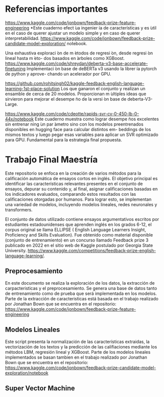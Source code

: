 
# Referencias importantes

https://www.kaggle.com/code/jonbown/feedback-prize-feature-engineering
*Este cuaderno efect ́ua ingenier ́ıa de características y es  ́util en el caso de querer ajustar
un modelo simple y en caso de querer interpretabilidad.
https://www.kaggle.com/code/jonbown/feedback-prize-candidate-model-exploration/
notebook.


Una exhaustiva exploraci ́on de m ́etodos de regresi ́on, desde regresi ́on lineal hasta m ́eto-
dos basados en  ́arboles como XGBoost.
https://www.kaggle.com/code/shreydan/deberta-v3-base-accelerate-finetuning
Implementaci ́on base de deBERTa v3 usando la librer ́ıa pytorch de python y aprove-
chando un acelerador por GPU.


https://github.com/rohitsingh02/kaggle-feedback-english-language-learning-1st-place-solution
Los que ganaron el conjunto y realizan un ensamble de cerca de 20 modelos. Proporcionan
m ́ultiples ideas que sirvieron para mejorar el desempe ̃no de la versi ́on base de deberta-V3-
Large.


https://www.kaggle.com/code/cdeotte/rapids-svr-cv-0-450-lb-0-44x/notebook
Este cuaderno muestra como lograr desempe ̃nos excelentes sin entrenar ning ́un par ́ametro
sino con los modelos preentrenados disponibles en hugging face para calcular distintos em-
beddings de los mismos textos y luego pegar esas variables para aplicar un SVR optimizado
para GPU. Fundamental para la estrategia final propuesta.




# Trabajo Final Maestría

Este repositorio se enfoca en la creación de varios métodos para la calificación automática de ensayos cortos en inglés. El objetivo principal es identificar las características relevantes presentes en el conjunto de ensayos, depurar su contenido y, al final, asignar calificaciones basadas en los indicadores evaluados, comparando estos resultados con las calificaciones otorgadas por humanos. Para lograr esto, se implementan una variedad de modelos, incluyendo modelos lineales, redes neuronales y transformers.

El conjunto de datos utilizado contiene ensayos argumentativos escritos por estudiantes estadounidenses que aprenden inglés en los grados 6-12, el corpus original se llama ELLIPSE ( English Language Learners Insight, Proficiency and Skills Evaluation). Fue obtenido como material
disponible (conjunto de entrenamiento) en un concurso llamado Feedback prize 3 publicado en 2022 en el sitio web de Kaggle postulado por Georgia State University. https://www.kaggle.com/competitions/feedback-prize-english-language-learning/. 

## Preprocesamiento
En este documento se realiza la exploración de los datos, la extracción de carpacteristicas y el preprocesamiento. Se genera una base de datos tanto de entrenamiento como de prueba que será implementada en los modelos.
Parte de la extracción de caracteristicas está basada en el trabajo realizado por Jonathan Bown que se encuentra en el repositorio: https://www.kaggle.com/code/jonbown/feedback-prize-feature-engineering

## Modelos Lineales
Este script presenta la normalización de las características extraidas, la vectorización de los textos y la predicción de las califiaciones mediante los métodos LBM, regresión lineal y XGBoost.
Parte de los modelos lineales implementados  se basan tambien en el trabajo realizado por Jonathan Bown que se encuentra en el repositorio: https://www.kaggle.com/code/jonbown/feedback-prize-candidate-model-exploration/notebook
## Super Vector Machine

